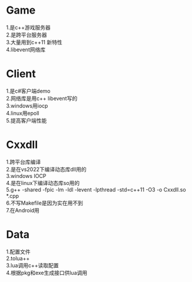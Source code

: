 # Game    
1.是c++游戏服务器  
2.是跨平台服务器   
3.大量用到c++11 新特性  
4.libevent网络库  

# Client  
1.是c#客户端demo  
2.网络库是用c++ libevent写的  
3.windows用iocp  
4.linux用epoll  
5.提高客户端性能  

# Cxxdll  
1.跨平台库编译  
2.是在vs2022下编译动态库dll用的  
3.windows IOCP   
4.是在linux下编译动态库so用的  
5.g++ -shared -fpic -lm -ldl -levent -lpthread -std=c++11 -O3 -o Cxxdll.so *.cpp  
6.不写Makefile是因为实在用不到  
7.在Android用

# Data
1.配置文件  
2.tolua++  
3.lua调用c++读取配置  
4.根据pkg和exe生成接口供lua调用  
